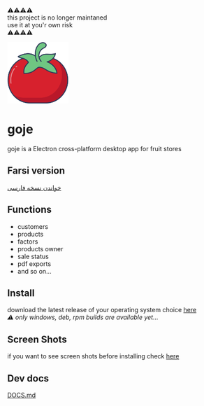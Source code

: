 ⚠️⚠️⚠️⚠️  
this project is no longer maintaned  
use it at you'r own risk  
⚠️⚠️⚠️⚠️

<img src="src/assets/goje.png" alt="goje logo" width="140px">

# goje

goje is a Electron cross-platform desktop app for fruit stores

## Farsi version

[خواندن نسخه فارسی](README-fa.md)

## Functions

- customers
- products
- factors
- products owner
- sale status
- pdf exports
- and so on...

## Install

download the latest release of your operating system choice [here](https://github.com/imkarimkarim/goje/releases) <br>
<i> ⚠️ only windows, deb, rpm builds are available yet... </i>

## Screen Shots

if you want to see screen shots before installing check [here](DOCS/screenshots.md)

## Dev docs

[DOCS.md](DOCS/DOCS.md)
